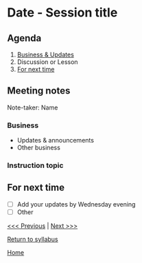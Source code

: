 # Date - Session title

## Agenda
1. [Business & Updates](#meeting-notes)
2. Discussion or Lesson
3. [For next time](#for-next-time)

## Meeting notes
Note-taker: Name

### Business
- Updates & announcements
- Other business

### Instruction topic


## For next time
- [ ] Add your updates by Wednesday evening
- [ ] Other

[<<< Previous](/sessions/12-5-html.md) | [Next >>>]()

[Return to syllabus](/syllabus.md)

[Home](/README.md)
